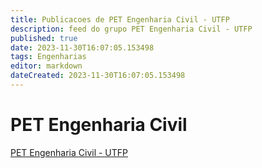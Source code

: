 ```yaml
---
title: Publicacoes de PET Engenharia Civil - UTFP
description: feed do grupo PET Engenharia Civil - UTFP
published: true
date: 2023-11-30T16:07:05.153498
tags: Engenharias
editor: markdown
dateCreated: 2023-11-30T16:07:05.153498
---
```


# PET Engenharia Civil
[PET Engenharia Civil - UTFP](/grupo/17PETEngenhariaCivilUTFP.md)